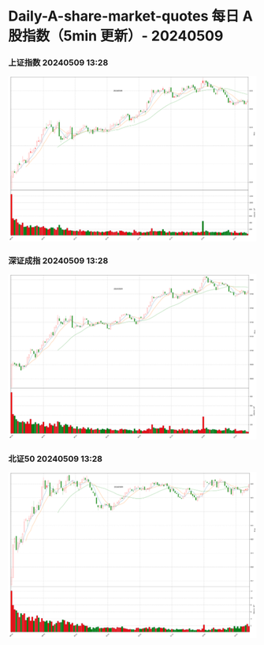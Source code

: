 
# Daily-A-share-market-quotes 每日 A 股指数（5min 更新）- 20240509

### 上证指数 20240509 13:28
![](./fig/2024/5/20240509-sh000001.png)

### 深证成指 20240509 13:28
![](./fig/2024/5/20240509-sz399001.png)

### 北证50 20240509 13:28
![](./fig/2024/5/20240509-bj899050.png)
